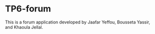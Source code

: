 # TP6-forum
This is a forum application developed by Jaafar Yeffou, Bousseta Yassir, and Khaoula Jellal.

